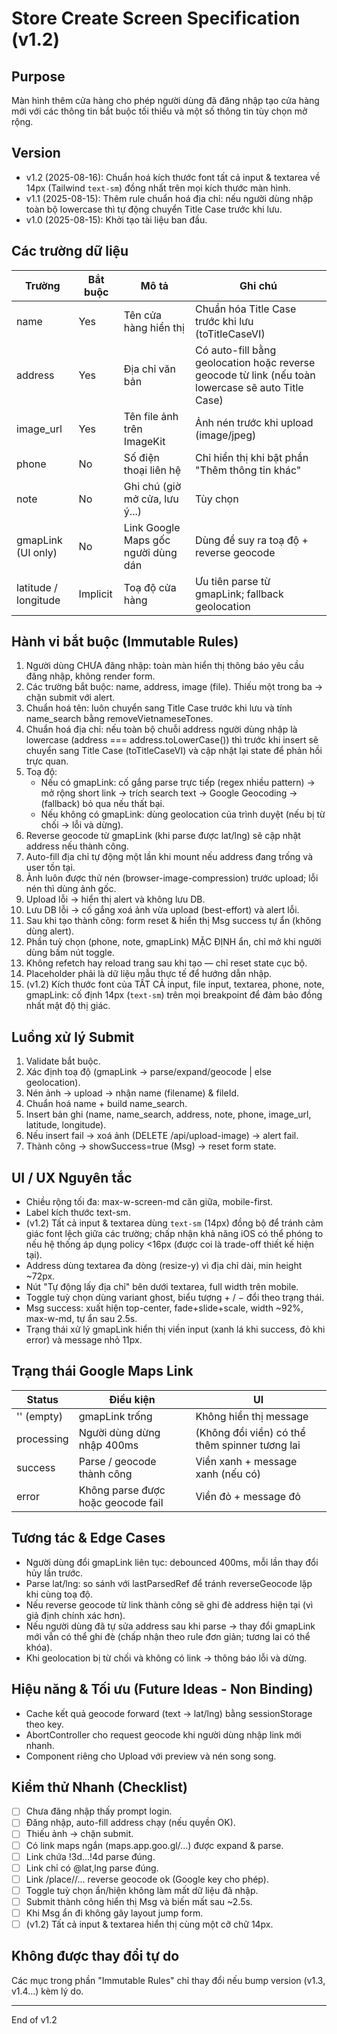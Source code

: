 # Store Create Screen Specification (v1.2)

## Purpose
Màn hình thêm cửa hàng cho phép người dùng đã đăng nhập tạo cửa hàng mới với các thông tin bắt buộc tối thiểu và một số thông tin tùy chọn mở rộng.

## Version
- v1.2 (2025-08-16): Chuẩn hoá kích thước font tất cả input & textarea về 14px (Tailwind `text-sm`) đồng nhất trên mọi kích thước màn hình.
- v1.1 (2025-08-15): Thêm rule chuẩn hoá địa chỉ: nếu người dùng nhập toàn bộ lowercase thì tự động chuyển Title Case trước khi lưu.
- v1.0 (2025-08-15): Khởi tạo tài liệu ban đầu.

## Các trường dữ liệu
| Trường | Bắt buộc | Mô tả | Ghi chú |
|--------|----------|-------|---------|
| name | Yes | Tên cửa hàng hiển thị | Chuẩn hóa Title Case trước khi lưu (toTitleCaseVI) |
| address | Yes | Địa chỉ văn bản | Có auto-fill bằng geolocation hoặc reverse geocode từ link (nếu toàn lowercase sẽ auto Title Case) |
| image_url | Yes | Tên file ảnh trên ImageKit | Ảnh nén trước khi upload (image/jpeg) |
| phone | No | Số điện thoại liên hệ | Chỉ hiển thị khi bật phần "Thêm thông tin khác" |
| note | No | Ghi chú (giờ mở cửa, lưu ý...) | Tùy chọn |
| gmapLink (UI only) | No | Link Google Maps gốc người dùng dán | Dùng để suy ra toạ độ + reverse geocode |
| latitude / longitude | Implicit | Toạ độ cửa hàng | Ưu tiên parse từ gmapLink; fallback geolocation |

## Hành vi bắt buộc (Immutable Rules)
1. Người dùng CHƯA đăng nhập: toàn màn hiển thị thông báo yêu cầu đăng nhập, không render form.
2. Các trường bắt buộc: name, address, image (file). Thiếu một trong ba → chặn submit với alert.
3. Chuẩn hoá tên: luôn chuyển sang Title Case trước khi lưu và tính name_search bằng removeVietnameseTones.
4. Chuẩn hoá địa chỉ: nếu toàn bộ chuỗi address người dùng nhập là lowercase (address === address.toLowerCase()) thì trước khi insert sẽ chuyển sang Title Case (toTitleCaseVI) và cập nhật lại state để phản hồi trực quan.
5. Toạ độ:
   - Nếu có gmapLink: cố gắng parse trực tiếp (regex nhiều pattern) → mở rộng short link → trích search text → Google Geocoding → (fallback) bỏ qua nếu thất bại.
   - Nếu không có gmapLink: dùng geolocation của trình duyệt (nếu bị từ chối → lỗi và dừng).
6. Reverse geocode từ gmapLink (khi parse được lat/lng) sẽ cập nhật address nếu thành công.
7. Auto-fill địa chỉ tự động một lần khi mount nếu address đang trống và user tồn tại.
8. Ảnh luôn được thử nén (browser-image-compression) trước upload; lỗi nén thì dùng ảnh gốc.
9. Upload lỗi → hiển thị alert và không lưu DB.
10. Lưu DB lỗi → cố gắng xoá ảnh vừa upload (best-effort) và alert lỗi.
11. Sau khi tạo thành công: form reset & hiển thị Msg success tự ẩn (không dùng alert).
12. Phần tuỳ chọn (phone, note, gmapLink) MẶC ĐỊNH ẩn, chỉ mở khi người dùng bấm nút toggle.
13. Không refetch hay reload trang sau khi tạo — chỉ reset state cục bộ.
14. Placeholder phải là dữ liệu mẫu thực tế để hướng dẫn nhập.
15. (v1.2) Kích thước font của TẤT CẢ input, file input, textarea, phone, note, gmapLink: cố định 14px (`text-sm`) trên mọi breakpoint để đảm bảo đồng nhất mật độ thị giác.

## Luồng xử lý Submit
1. Validate bắt buộc.
2. Xác định toạ độ (gmapLink → parse/expand/geocode | else geolocation).
3. Nén ảnh → upload → nhận name (filename) & fileId.
4. Chuẩn hoá name + build name_search.
5. Insert bản ghi (name, name_search, address, note, phone, image_url, latitude, longitude).
6. Nếu insert fail → xoá ảnh (DELETE /api/upload-image) → alert fail.
7. Thành công → showSuccess=true (Msg) → reset form state.

## UI / UX Nguyên tắc
- Chiều rộng tối đa: max-w-screen-md căn giữa, mobile-first.
- Label kích thước text-sm.
- (v1.2) Tất cả input & textarea dùng `text-sm` (14px) đồng bộ để tránh cảm giác font lệch giữa các trường; chấp nhận khả năng iOS có thể phóng to nếu hệ thống áp dụng policy <16px (được coi là trade-off thiết kế hiện tại).
- Address dùng textarea đa dòng (resize-y) vì địa chỉ dài, min height ~72px.
- Nút "Tự động lấy địa chỉ" bên dưới textarea, full width trên mobile.
- Toggle tuỳ chọn dùng variant ghost, biểu tượng + / − đổi theo trạng thái.
- Msg success: xuất hiện top-center, fade+slide+scale, width ~92%, max-w-md, tự ẩn sau 2.5s.
- Trạng thái xử lý gmapLink hiển thị viền input (xanh lá khi success, đỏ khi error) và message nhỏ 11px.

## Trạng thái Google Maps Link
| Status | Điều kiện | UI |
|--------|----------|----|
| '' (empty) | gmapLink trống | Không hiển thị message |
| processing | Người dùng dừng nhập 400ms | (Không đổi viền) có thể thêm spinner tương lai |
| success | Parse / geocode thành công | Viền xanh + message xanh (nếu có) |
| error | Không parse được hoặc geocode fail | Viền đỏ + message đỏ |

## Tương tác & Edge Cases
- Người dùng đổi gmapLink liên tục: debounced 400ms, mỗi lần thay đổi hủy lần trước.
- Parse lat/lng: so sánh với lastParsedRef để tránh reverseGeocode lặp khi cùng toạ độ.
- Nếu reverse geocode từ link thành công sẽ ghi đè address hiện tại (vì giả định chính xác hơn).
- Nếu người dùng đã tự sửa address sau khi parse → thay đổi gmapLink mới vẫn có thể ghi đè (chấp nhận theo rule đơn giản; tương lai có thể khóa). 
- Khi geolocation bị từ chối và không có link → thông báo lỗi và dừng.

## Hiệu năng & Tối ưu (Future Ideas - Non Binding)
- Cache kết quả geocode forward (text → lat/lng) bằng sessionStorage theo key.
- AbortController cho request geocode khi người dùng nhập link mới nhanh.
- Component riêng cho Upload với preview và nén song song.

## Kiểm thử Nhanh (Checklist)
- [ ] Chưa đăng nhập thấy prompt login.
- [ ] Đăng nhập, auto-fill address chạy (nếu quyền OK).
- [ ] Thiếu ảnh → chặn submit.
- [ ] Có link maps ngắn (maps.app.goo.gl/...) được expand & parse.
- [ ] Link chứa !3d...!4d parse đúng.
- [ ] Link chỉ có @lat,lng parse đúng.
- [ ] Link /place/<name>/... reverse geocode ok (Google key cho phép).
- [ ] Toggle tuỳ chọn ẩn/hiện không làm mất dữ liệu đã nhập.
- [ ] Submit thành công hiển thị Msg và biến mất sau ~2.5s.
- [ ] Khi Msg ẩn đi không gây layout jump form.
- [ ] (v1.2) Tất cả input & textarea hiển thị cùng một cỡ chữ 14px.

## Không được thay đổi tự do
Các mục trong phần "Immutable Rules" chỉ thay đổi nếu bump version (v1.3, v1.4...) kèm lý do.

---
End of v1.2
